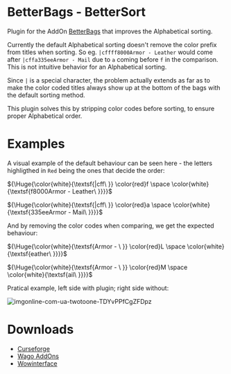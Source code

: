 # BetterBags - BetterSort

Plugin for the AddOn [BetterBags](https://www.curseforge.com/wow/addons/better-bags) that improves the Alphabetical sorting.

Currently the default Alphabetical sorting doesn't remove the color prefix from titles when sorting. So eg. `|cffff8000Armor - Leather` would come after `|cffa335eeArmor - Mail` due to `a` coming before `f` in the comparison. This is not intuitive behavior for an Alphabetical sorting. 

Since `|` is a special character, the problem actually extends as far as to make the color coded titles always show up at the bottom of the bags with the default sorting method.

This plugin solves this by stripping color codes before sorting, to ensure proper Alphabetical order. 

# Examples

A visual example of the default behaviour can be seen here - the letters highligthed in `Red` being the ones that decide the order:

${\Huge{\color{white}{\textsf{|cff\ \}} \color{red}f \space \color{white}{\textsf{f8000Armor - Leather\ \}}}}$

${\Huge{\color{white}{\textsf{|cff\ \}} \color{red}a \space \color{white}{\textsf{335eeArmor - Mail\ \}}}}$

And by removing the color codes when comparing, we get the expected behaviour:

${\Huge{\color{white}{\textsf{Armor - \ \}} \color{red}L \space \color{white}{\textsf{eather\ \}}}}$

${\Huge{\color{white}{\textsf{Armor - \ \}} \color{red}M \space \color{white}{\textsf{ail\ \}}}}$

Pratical example, left side with plugin; right side without:

![imgonline-com-ua-twotoone-TDYvPPfCgZFDpz](https://github.com/Krealle/BetterBags_BetterSort/assets/3404958/8ee41bd0-60ea-40ea-b71f-dca8c2d93330)

# Downloads
- [Curseforge](https://www.curseforge.com/wow/addons/betterbags-bettersort)
- [Wago AddOns](https://addons.wago.io/addons/betterbags-bettersort)
- [Wowinterface](https://www.wowinterface.com/downloads/info26720-BetterBags-BetterSort.html)

